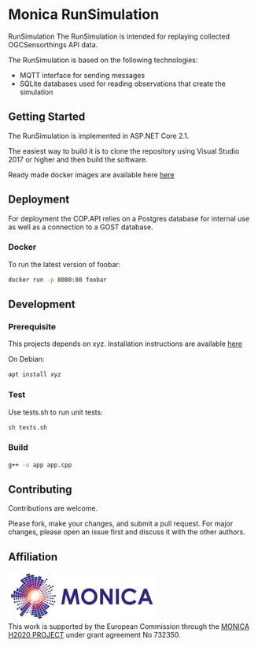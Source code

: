 # Monica RunSimulation
<!-- Short description of the project. -->

RunSimulation
The RunSimulation is intended for replaying collected OGCSensorthings API data.


The RunSimulation is based on the following technologies:
*	MQTT interface for sending messages
*	SQLite databases used for reading observations that create the simulation


<!-- A teaser figure may be added here. It is best to keep the figure small (<500KB) and in the same repo -->

## Getting Started
The RunSimulation is implemented in ASP.NET Core 2.1.

The easiest way to build it is to clone the repository using Visual Studio 2017 or higher and then build the software.

Ready made docker images are available here [here](https://hub.docker.com/repository/docker/monicaproject/)

## Deployment
For deployment the COP.API relies on a Postgres database for internal use as well as a connection to a GOST database.

### Docker
To run the latest version of foobar:
```bash
docker run -p 8080:80 foobar
```

## Development
<!-- Developer instructions. -->

### Prerequisite
This projects depends on xyz. Installation instructions are available [here](https://xyz.com)

On Debian:
```bash
apt install xyz
```

### Test
Use tests.sh to run unit tests:
```bash
sh tests.sh
```

### Build

```bash
g++ -o app app.cpp
```

## Contributing
Contributions are welcome. 

Please fork, make your changes, and submit a pull request. For major changes, please open an issue first and discuss it with the other authors.

## Affiliation
![MONICA](https://github.com/MONICA-Project/template/raw/master/monica.png)  
This work is supported by the European Commission through the [MONICA H2020 PROJECT](https://www.monica-project.eu) under grant agreement No 732350.

